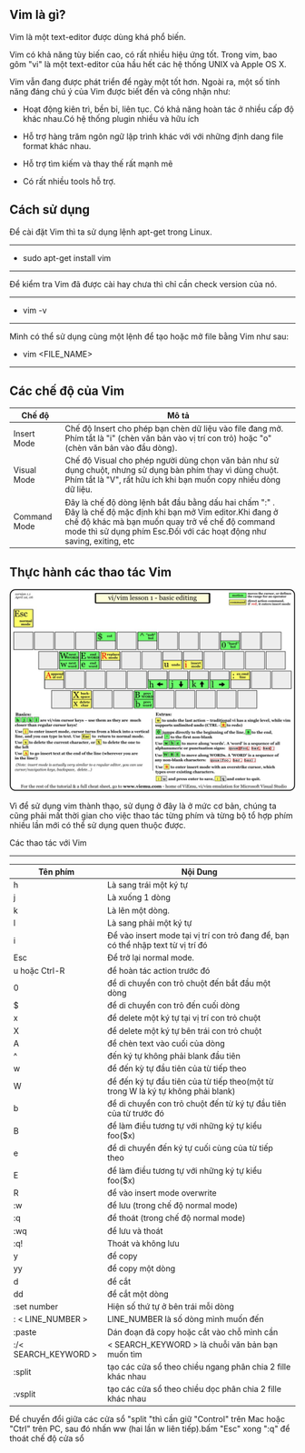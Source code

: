 ## Vim là gì?

Vim là một text-editor được dùng khá phổ biến.

Vim có khả năng tùy biến cao, có rất nhiều hiệu ứng tốt. Trong vim, bao gôm "vi" là một text-editor của hầu hết các hệ thống UNIX và Apple OS X.

Vim vẫn đang được phát triển để ngày một tốt hơn. Ngoài ra, một số tính năng đáng chú ý của Vim được biết đến và công nhận như:

- Hoạt động kiên trì, bền bỉ, liên tục. Có khả năng hoàn tác ở nhiều cấp độ khác nhau.Có hệ thống plugin nhiều và hữu ích

- Hỗ trợ hàng trăm ngôn ngữ lập trình khác với với những định dang file format khác nhau.

- Hỗ trợ tìm kiếm và thay thế rất mạnh mẽ

- Có rất nhiều tools hỗ trợ. 


## Cách sử dụng


Để cài đặt Vim thì ta sử dụng lệnh apt-get trong Linux.

---
- sudo apt-get install vim
---

Để kiểm tra Vim đã được cài hay chưa thì chỉ cần check version của nó.

---
- vim -v
---

Mình có thể sử dụng cùng một lệnh để tạo hoặc mở file bằng Vim như sau:

- vim <FILE_NAME>

---

## Các chế độ của Vim

|Chế độ|Mô tả|
|-|-
|Insert Mode|Chế độ Insert cho phép bạn chèn dữ liệu vào file đang mở. Phím tắt là "i" (chèn văn bản vào vị trí con trỏ) hoặc "o" (chèn văn bản vào đầu dòng).|
|Visual Mode|Chế độ Visual cho phép người dùng chọn văn bản như sử dụng chuột, nhưng sử dụng bàn phím thay vì dùng chuột. Phím tắt là "V", rất hữu ích khi bạn muốn copy nhiều dòng dữ liệu.|
|Command Mode|Đây là chế độ dòng lệnh bắt đầu bằng dấu hai chấm ":" . Đây là chế độ mặc định khi bạn mở Vim editor.Khi đang ở chế độ khác mà bạn muốn quay trở về chế độ command mode thì sử dụng phím Esc.Đối với các hoạt động như saving, exiting, etc|


## Thực hành các thao tác Vim

![Vimimage](Image/vimimage.png)

Vì để sử dụng vim thành thạo, sử dụng ở đây là ở mức cơ bản, chúng ta cũng phải mất thời gian cho việc thao tác từng phím và từng bộ tổ hợp phím nhiều lần mới có thể sử dụng quen thuộc được.

Các thao tác với Vim 

---
|Tên phím|Nội Dung|
|-|-|
|h|Là sang trái một ký tự|
|j|Là xuống 1 dòng|
|k|Là lên một dòng.|
|l|Là sang phải một ký tự|
|i|Để vào insert mode tại vị trí con trỏ đang để, bạn có thể nhập text từ vị trí đó|
|Esc| Để trở lại normal mode.|
|u hoặc Ctrl-R |để hoàn tác action trước đó|
|0|để di chuyển con trỏ chuột đến bắt đầu một dòng|
|$|để di chuyển con trỏ đến cuối dòng|
|x|để delete một ký tự tại vị trí con trỏ chuột|
|X|để delete một ký tự bên trái con trỏ chuột|
|A|để chèn text vào cuối của dòng|
|^|đến ký tự không phải blank đầu tiên|
|w|để đến kỳ tự đầu tiên của từ tiếp theo|
|W|để đến ký tự đầu tiên của từ tiếp theo(một từ trong W là ký tự không phải blank)|
|b| để di chuyển con trỏ chuột đến từ ký tự đầu tiên của từ trước đó|
|B|để làm điều tương tự với những ký tự kiểu foo($x)|
|e|để di chuyển đến ký tự cuối cùng của từ tiếp theo|
|E|để làm điều tương tự với những ký tự kiểu foo($x)|
|R|để vào insert mode overwrite|
|:w| để lưu (trong chế độ normal mode)|
|:q|để thoát (trong chế độ normal mode)|
|:wq|để lưu và thoát|
|:q!|Thoát và không lưu|
|y|để copy|
|yy|để copy một dòng|
|d|để cắt|
|dd|để cắt một dòng|
|:set number|Hiện số thứ tự ở bên trái mỗi dòng|
: < LINE_NUMBER >|LINE_NUMBER là số dòng mình muốn đến|
|:paste|Dán đoạn đã copy hoặc cắt vào chỗ mình cần|
|:/< SEARCH_KEYWORD > |< SEARCH_KEYWORD > là chuỗi văn bản bạn muốn tìm|
|:split |tạo các cửa sổ theo chiều ngang phân chia 2 fille khác nhau|
|:vsplit |tạo các cửa sổ theo chiều dọc phân chia 2 fille khác nhau|

Để chuyển đổi giữa các cửa sổ "split "thì cần giữ "Control" trên Mac hoặc "Ctrl" trên PC, sau đó nhấn ww (hai lần w liên tiếp).bấm "Esc" xong ":q" để thoát chế độ cửa sổ
























